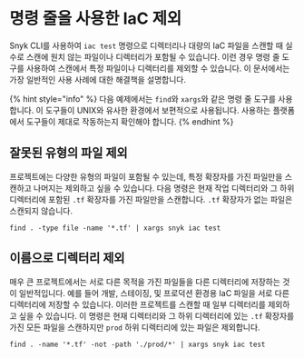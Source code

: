 # 명령 줄을 사용한 IaC 제외

Snyk CLI를 사용하여 `iac test` 명령으로 디렉터리나 대량의 IaC 파일을 스캔할 때 실수로 스캔에 원치 않는 파일이나 디렉터리가 포함될 수 있습니다. 이런 경우 명령 줄 도구를 사용하여 스캔에서 특정 파일이나 디렉터리를 제외할 수 있습니다. 이 문서에서는 가장 일반적인 사용 사례에 대한 해결책을 설명합니다.

{% hint style="info" %}
다음 예제에서는 `find`와 `xargs`와 같은 명령 줄 도구를 사용합니다. 이 도구들이 UNIX와 유사한 환경에서 보편적으로 사용됩니다. 사용하는 플랫폼에서 도구들이 제대로 작동하는지 확인해야 합니다.
{% endhint %}

## 잘못된 유형의 파일 제외

프로젝트에는 다양한 유형의 파일이 포함될 수 있는데, 특정 확장자를 가진 파일만을 스캔하고 나머지는 제외하고 싶을 수 있습니다. 다음 명령은 현재 작업 디렉터리와 그 하위 디렉터리에 포함된 `.tf` 확장자를 가진 파일만을 스캔합니다. `.tf` 확장자가 없는 파일은 스캔되지 않습니다.

```
find . -type file -name '*.tf' | xargs snyk iac test
```

## 이름으로 디렉터리 제외

매우 큰 프로젝트에서는 서로 다른 목적을 가진 파일들을 다른 디렉터리에 저장하는 것이 일반적입니다. 예를 들어 개발, 스테이징, 및 프로덕션 환경용 IaC 파일을 서로 다른 디렉터리에 저장할 수 있습니다. 이러한 프로젝트를 스캔할 때 일부 디렉터리를 제외하고 싶을 수 있습니다. 이 명령은 현재 디렉터리와 그 하위 디렉터리에 있는 `.tf` 확장자를 가진 모든 파일을 스캔하지만 `prod` 하위 디렉터리에 있는 파일은 제외합니다.

```
find . -name '*.tf' -not -path './prod/*' | xargs snyk iac test
```  
